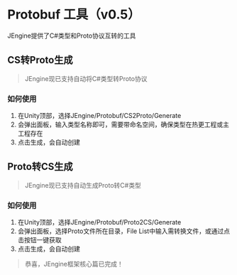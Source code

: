 # Protobuf 工具（v0.5）
JEngine提供了C#类型和Proto协议互转的工具

## CS转Proto生成

> JEngine现已支持自动将C#类型转Proto协议

### 如何使用

1. 在Unity顶部，选择JEngine/Protobuf/CS2Proto/Generate
2. 会弹出面板，输入类型名称即可，需要带命名空间，确保类型在热更工程或主工程存在
3. 点击生成，会自动创建

## Proto转CS生成

> JEngine现已支持自动生成Proto转C#类型

### 如何使用

1. 在Unity顶部，选择JEngine/Protobuf/Proto2CS/Generate
2. 会弹出面板，选择Proto文件所在目录，File List中输入需转换文件，或通过点击按钮一键获取
3. 点击生成，会自动创建

> 恭喜，JEngine框架核心篇已完成！
